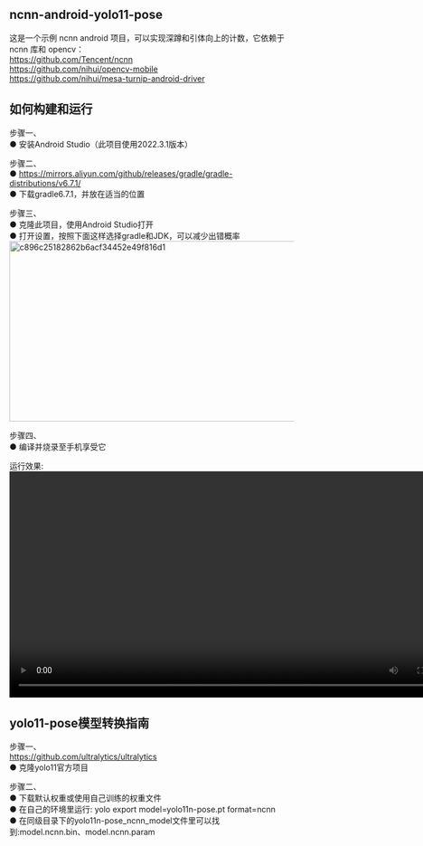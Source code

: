 ncnn-android-yolo11-pose 
---
这是一个示例 ncnn android 项目，可以实现深蹲和引体向上的计数，它依赖于 ncnn 库和 opencv：  
https://github.com/Tencent/ncnn  
https://github.com/nihui/opencv-mobile  
https://github.com/nihui/mesa-turnip-android-driver  


如何构建和运行
----
步骤一、  
  ● 安装Android Studio（此项目使用2022.3.1版本）  

步骤二、  
  ● https://mirrors.aliyun.com/github/releases/gradle/gradle-distributions/v6.7.1/  
  ● 下载gradle6.7.1，并放在适当的位置    

步骤三、  
  ● 克隆此项目，使用Android Studio打开   
  ● 打开设置，按照下面这样选择gradle和JDK，可以减少出错概率  
  <img width="838" height="319" alt="c896c25182862b6acf34452e49f816d1" src="https://github.com/user-attachments/assets/253af3ae-0251-46f1-948b-e608366f5d59" />  


步骤四、  
  ● 编译并烧录至手机享受它  

运行效果:  
<video src="https://github.com/user-attachments/assets/b54d974c-84c3-4949-80eb-31f1c37ee2bd" controls width="800">
  Your browser does not support the video tag.
</video>  










yolo11-pose模型转换指南   
---
步骤一、  
https://github.com/ultralytics/ultralytics  
● 克隆yolo11官方项目  

步骤二、  
● 下载默认权重或使用自己训练的权重文件  
● 在自己的环境里运行: yolo export model=yolo11n-pose.pt format=ncnn  
● 在同级目录下的yolo11n-pose_ncnn_model文件里可以找到:model.ncnn.bin、model.ncnn.param  
